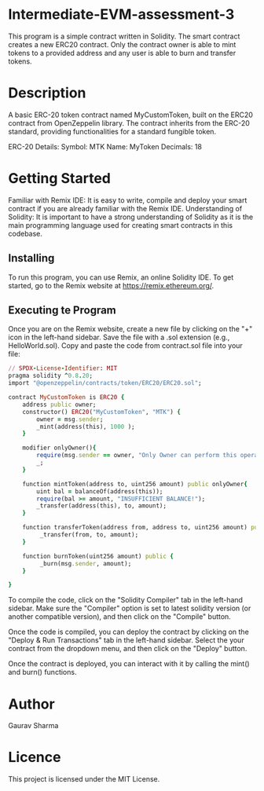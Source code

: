 # Intermediate-EVM-assessment-3
This program is a simple contract written in Solidity. The smart contract creates a new ERC20 contract. Only the contract owner is able to mint tokens to a provided address and any user is able to burn and transfer tokens.

# Description
A basic ERC-20 token contract named MyCustomToken, built on the ERC20 contract from OpenZeppelin library. The contract inherits from the ERC-20 standard, providing functionalities for a standard fungible token.

ERC-20 Details:
Symbol: MTK
Name: MyToken
Decimals: 18

# Getting Started
Familiar with Remix IDE: It is easy to write, compile and deploy your smart contract if you are already familiar with the Remix IDE.
Understanding of Solidity: It is important to have a strong understanding of Solidity as it is the main programming language used for creating smart contracts in this codebase.

## Installing
To run this program, you can use Remix, an online Solidity IDE. To get started, go to the Remix website at https://remix.ethereum.org/.

## Executing te Program
Once you are on the Remix website, create a new file by clicking on the "+" icon in the left-hand sidebar. Save the file with a .sol extension (e.g., HelloWorld.sol). Copy and paste the code from contract.sol file into your file:

```ruby
// SPDX-License-Identifier: MIT
pragma solidity ^0.8.20;
import "@openzeppelin/contracts/token/ERC20/ERC20.sol";

contract MyCustomToken is ERC20 {
    address public owner;
    constructor() ERC20("MyCustomToken", "MTK") {
        owner = msg.sender;
        _mint(address(this), 1000 );
    }

    modifier onlyOwner(){
        require(msg.sender == owner, "Only Owner can perform this operation.");
        _;
    }

    function mintToken(address to, uint256 amount) public onlyOwner{
        uint bal = balanceOf(address(this));
        require(bal >= amount, "INSUFFICIENT BALANCE!");
        _transfer(address(this), to, amount);
    }

    function transferToken(address from, address to, uint256 amount) public {
         _transfer(from, to, amount);
    }

    function burnToken(uint256 amount) public {
         _burn(msg.sender, amount);
    }

}
```

To compile the code, click on the "Solidity Compiler" tab in the left-hand sidebar. Make sure the "Compiler" option is set to latest solidity version (or another compatible version), and then click on the "Compile" button.

Once the code is compiled, you can deploy the contract by clicking on the "Deploy & Run Transactions" tab in the left-hand sidebar. Select the your contract from the dropdown menu, and then click on the "Deploy" button.

Once the contract is deployed, you can interact with it by calling the mint() and burn() functions.

# Author
Gaurav Sharma

# Licence
This project is licensed under the MIT License.
